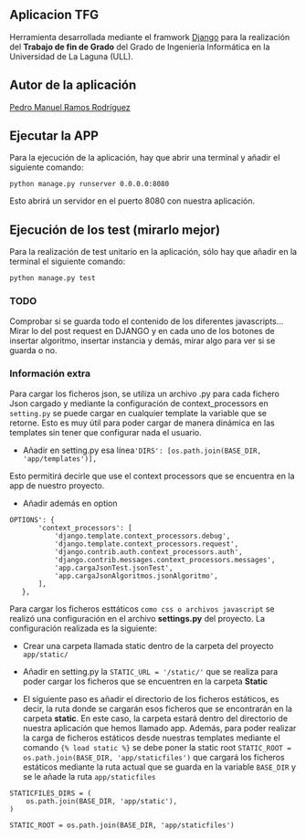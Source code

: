 ## Aplicacion TFG 

Herramienta desarrollada mediante el framwork [Django](https://www.djangoproject.com/) para la realización del **Trabajo de fin de Grado** del Grado de Ingeniería Informática en la Universidad de La Laguna (ULL).

## Autor de la aplicación
[Pedro Manuel Ramos Rodríguez](http://alu0100505078.github.io/)

## Ejecutar la APP

Para la ejecución de la aplicación, hay que abrir una terminal y añadir el siguiente comando:

`python manage.py runserver 0.0.0.0:8080`

Esto abrirá un servidor en el puerto 8080 con nuestra aplicación.

## Ejecución de los test (mirarlo mejor)

Para la realización de test unitario en la aplicación, sólo hay que añadir en la terminal el siguiente comando:

`python manage.py test`



### TODO

Comprobar si se guarda todo el contenido de los diferentes javascripts...
Mirar lo del post request en DJANGO y en cada uno de los botones de insertar algoritmo, insertar instancia y demás,
mirar algo para ver si se guarda o no.

### Información extra

Para cargar los ficheros json, se utiliza un archivo .py para cada fichero Json cargado  y mediante la configuración de context_processors en `setting.py` se puede cargar en cualquier template la variable que se retorne. Esto es muy útil para poder cargar de manera dinámica en las templates sin tener que configurar nada el usuario.

*  Añadir en setting.py esa línea`'DIRS': [os.path.join(BASE_DIR, 'app/templates')],`

Esto permitirá decirle que use el context processors que se encuentra en la app de nuestro proyecto.

* Añadir además en option
 ``` 
OPTIONS': {
        'context_processors': [
            'django.template.context_processors.debug',
            'django.template.context_processors.request',
            'django.contrib.auth.context_processors.auth',
            'django.contrib.messages.context_processors.messages',
            'app.cargaJsonTest.jsonTest',
            'app.cargaJsonAlgoritmos.jsonAlgoritmo',
        ],
    },

```

Para cargar los ficheros esttáticos `como css o archivos javascript` se realizó una configuración en el archivo **settings.py** del proyecto.
La configuración realizada es la siguiente:

* Crear una carpeta llamada static dentro de la carpeta del proyecto `app/static/`

* Añadir en setting.py la `STATIC_URL = '/static/'` que se realiza para poder cargar los ficheros que se encuentren en la carpeta **Static**

* El siguiente paso es añadir el directorio de los ficheros estáticos, es decir, la ruta donde se cargarán esos ficheros que se encontrarán en la carpeta **static**. En este caso, la carpeta estará dentro del directorio de nuestra aplicación que hemos llamado app. Además, para poder realizar la carga de ficheros estáticos desde nuestras templates mediante el comando `{% load static %}` se debe poner la static root `STATIC_ROOT = os.path.join(BASE_DIR, 'app/staticfiles')` que cargará los ficheros estáticos mediante la ruta actual que se guarda en la variable `BASE_DIR` y se le añade la ruta `app/staticfiles`
```
STATICFILES_DIRS = (
    os.path.join(BASE_DIR, 'app/static'),
)

STATIC_ROOT = os.path.join(BASE_DIR, 'app/staticfiles')

```